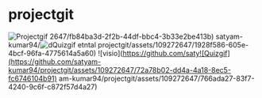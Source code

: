 # projectgit
![Projectgif](https://github.com/satyam-kumar94/projectgit/assets/109272647/d60f731f-3e78-4ff9-8e0c-2cb600c0638e)
2647/fb84ba3d-2f2b-44df-bbc4-3b33e2be413b)
satyam-kumar94/![d![Quizgif](https://github.com/satyam-kumar94/projectgit/assets/109272647/849bb0df-2e4d-46b0-896c-3c298193afbd)
etntal](https://github.com/satyam-kumar94/projectgit/assets/109272647/fe6c31b6-8347-40af-9a41-d409eec1a672)
projectgit/assets/109272647/1928f586-605e-4bcf-96fa-4775614a5a60)
![visio](https://github.com/saty![Quizgif](https://github.com/satyam-kumar94/projectgit/assets/109272647/72a78b02-dd4a-4a18-8ec5-fc6746104b91)
am-kumar94/projectgit/assets/109272647/766ada27-83f7-4240-9c6f-c872f57d4a27)
